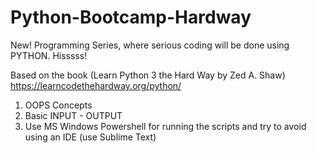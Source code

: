 # Python-Bootcamp-Hardway
New! Programming Series, where serious coding will be done using PYTHON. Hisssss!

Based on the book (Learn Python 3 the Hard Way by Zed A. Shaw) https://learncodethehardway.org/python/

1. OOPS Concepts
2. Basic INPUT - OUTPUT
3. Use MS Windows Powershell for running the scripts and try to avoid using an IDE (use Sublime Text)
